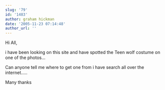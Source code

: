 ```yaml
---
slug: '79'
id: '1483'
author: graham hickman
date: '2005-11-23 07:14:48'
author_url: ''
---
```

Hi All, 

i have been looking on this site and have spotted the Teen wolf costume on one of the photos...

Can anyone tell me where to get one from i have search all over the internet.....

Many thanks
